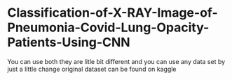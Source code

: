 # Classification-of-X-RAY-Image-of-Pneumonia-Covid-Lung-Opacity-Patients-Using-CNN
You can use both they are litle bit different and you can use any data set by just a little change original dataset can be found on kaggle
